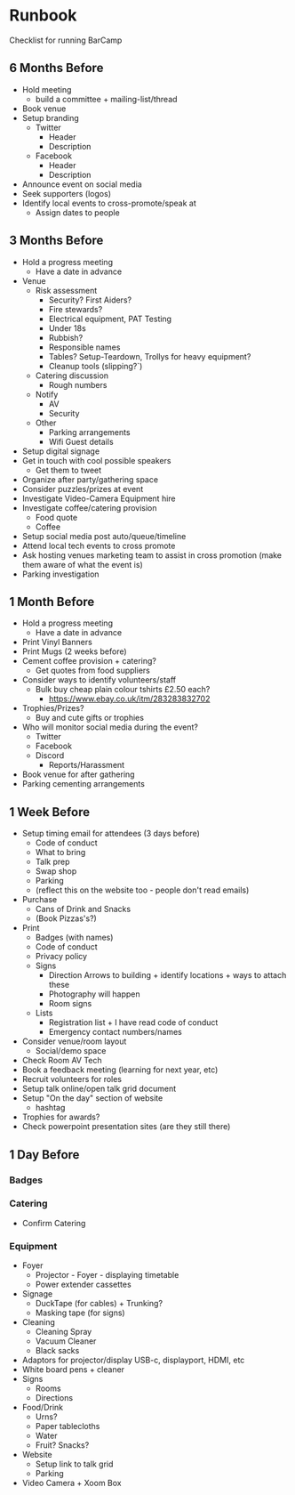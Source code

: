 Runbook
=======

Checklist for running BarCamp


6 Months Before
---------------

* Hold meeting
    * build a committee + mailing-list/thread
* Book venue
* Setup branding
    * Twitter
        * Header
        * Description
    * Facebook
        * Header
        * Description
* Announce event on social media
* Seek supporters (logos)
* Identify local events to cross-promote/speak at
    * Assign dates to people


3 Months Before
---------------

* Hold a progress meeting
    * Have a date in advance
* Venue
    * Risk assessment
        * Security? First Aiders?
        * Fire stewards?
        * Electrical equipment, PAT Testing
        * Under 18s
        * Rubbish?
        * Responsible names
        * Tables? Setup-Teardown, Trollys for heavy equipment?
        * Cleanup tools (slipping?`)
    * Catering discussion
        * Rough numbers
    * Notify 
        * AV
        * Security
    * Other
        * Parking arrangements
        * Wifi Guest details
* Setup digital signage
* Get in touch with cool possible speakers
    * Get them to tweet
* Organize after party/gathering space
* Consider puzzles/prizes at event
* Investigate Video-Camera Equipment hire
* Investigate coffee/catering provision
    * Food quote
    * Coffee
* Setup social media post auto/queue/timeline
* Attend local tech events to cross promote
* Ask hosting venues marketing team to assist in cross promotion (make them aware of what the event is)
* Parking investigation


1 Month Before
--------------

* Hold a progress meeting
    * Have a date in advance
* Print Vinyl Banners
* Print Mugs (2 weeks before)
* Cement coffee provision + catering?
    * Get quotes from food suppliers
* Consider ways to identify volunteers/staff
    * Bulk buy cheap plain colour tshirts £2.50 each?
        * https://www.ebay.co.uk/itm/283283832702
* Trophies/Prizes?
    * Buy and cute gifts or trophies
* Who will monitor social media during the event?
    * Twitter
    * Facebook
    * Discord
        * Reports/Harassment
* Book venue for after gathering
* Parking cementing arrangements


1 Week Before
-------------

* Setup timing email for attendees (3 days before)
    * Code of conduct
    * What to bring
    * Talk prep
    * Swap shop
    * Parking
    * (reflect this on the website too - people don't read emails)
* Purchase
    * Cans of Drink and Snacks
    * (Book Pizzas's?)
* Print
    * Badges (with names)
    * Code of conduct
    * Privacy policy
    * Signs
        * Direction Arrows to building + identify locations + ways to attach these
        * Photography will happen
        * Room signs
    * Lists
        * Registration list + I have read code of conduct
        * Emergency contact numbers/names
* Consider venue/room layout
    * Social/demo space
* Check Room AV Tech
* Book a feedback meeting (learning for next year, etc)
* Recruit volunteers for roles
* Setup talk online/open talk grid document
* Setup "On the day" section of website
    * hashtag
* Trophies for awards?
* Check powerpoint presentation sites (are they still there)


1 Day Before
------------

### Badges


### Catering

* Confirm Catering

### Equipment

* Foyer
    * Projector - Foyer - displaying timetable
    * Power extender cassettes
* Signage
    * DuckTape (for cables) + Trunking?
    * Masking tape (for signs)
* Cleaning
    * Cleaning Spray
    * Vacuum Cleaner
    * Black sacks
* Adaptors for projector/display USB-c, displayport, HDMI, etc
* White board pens + cleaner
* Signs
    * Rooms
    * Directions
* Food/Drink
    * Urns?
    * Paper tablecloths
    * Water
    * Fruit? Snacks?
* Website
    * Setup link to talk grid
    * Parking
* Video Camera + Xoom Box